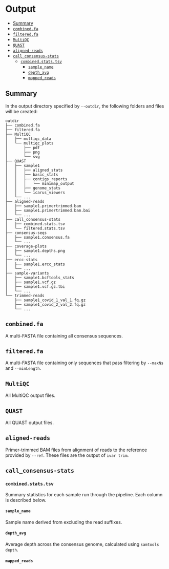 # Output
<!-- MarkdownTOC -->

- [Summary](#summary)
- [`combined.fa`](#combinedfa)
- [`filtered.fa`](#filteredfa)
- [`MultiQC`](#multiqc)
- [`QUAST`](#quast)
- [`aligned-reads`](#aligned-reads)
- [`call_consensus-stats`](#call_consensus-stats)
	- [`combined.stats.tsv`](#combinedstatstsv)
		- [`sample_name`](#sample_name)
		- [`depth_avg`](#depth_avg)
		- [`mapped_reads`](#mapped_reads)

<!-- /MarkdownTOC -->
## Summary

In the output directory specified by `--outdir`, the following folders and files will be created:

```
outdir
├── combined.fa
├── filtered.fa
├── MultiQC
│   ├── multiqc_data
│   └── multiqc_plots
│       ├── pdf
│       ├── png
│       └── svg
├── QUAST
│   ├── sample1
│   │   ├── aligned_stats
│   │   ├── basic_stats
│   │   ├── contigs_reports
│   │   │   └── minimap_output
│   │   ├── genome_stats
│   │   └── icarus_viewers
│   └── ...
├── aligned-reads
│   ├── sample1.primertrimmed.bam
│   ├── sample1.primertrimmed.bam.bai
│   └── ...
├── call_consensus-stats
│   ├── combined.stats.tsv
│   └── filtered.stats.tsv
├── consensus-seqs
│   ├── sample1.consensus.fa
│   └── ...
├── coverage-plots
│   ├── sample1.depths.png
│   └── ...
├── ercc-stats
│   ├── sample1.ercc_stats
│   └── ...
├── sample-variants
│   ├── sample1.bcftools_stats
│   ├── sample1.vcf.gz
│   ├── sample1.vcf.gz.tbi
│   └── ...
└── trimmed-reads
    ├── sample1_covid_1_val_1.fq.gz
    ├── sample1_covid_2_val_2.fq.gz
    └── ...
```

## `combined.fa`

A multi-FASTA file containing all consensus sequences.

## `filtered.fa`

A multi-FASTA file containing only sequences that pass filtering by `--maxNs` and `--minLength`.

## `MultiQC`

All MultiQC output files.

## `QUAST`

All QUAST output files.

## `aligned-reads`

Primer-trimmed BAM files from alignment of reads to the reference provided by `--ref`. These files are the output of `ivar trim`.

## `call_consensus-stats`

### `combined.stats.tsv`

Summary statistics for each sample run through the pipeline. Each column is described below.

#### `sample_name`

Sample name derived from excluding the read suffixes.

#### `depth_avg`

Average depth across the consensus genome, calculated using `samtools depth`.

#### `mapped_reads`